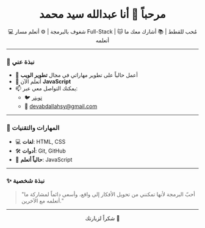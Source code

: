 <h1 align="center">مرحباً 👋 أنا عبدالله سيد محمد</h1>
<p align="center">💻 شغوف بالبرمجة | ⚙️ أتعلم مسار Full-Stack | 🐱 مُحب للقطط | 📚 أشارك معك ما أتعلمه</p>

---

### 🧠 نبذة عني

- 🔭 أعمل حالياً على تطوير مهاراتي في مجال **تطوير الويب**
- 🌱 أتعلم الآن **JavaScript**
- 📫 يمكنك التواصل معي عبر:
  - 🐦 [تويتر](https://x.com/_abdallahsy)
  - 📧 devabdallahsy@gmail.com

---

### 🚀 المهارات والتقنيات

- 💻 **لغات**: HTML, CSS
- 🛠️ **أدوات**: Git, GitHub
- 🌱 **حالياً أتعلم**: JavaScript

---
### ✨ نبذة شخصية

> "أحبّ البرمجة لأنها تمكنني من تحويل الأفكار إلى واقع، وأسعى دائماً لمشاركة ما أتعلمه مع الآخرين."

---

<p align="center">شكراً لزيارتك 🙏</p>
